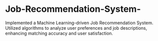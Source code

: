 # Job-Recommendation-System-
Implemented a Machine Learning-driven Job Recommendation System. Utilized algorithms to analyze user preferences and job descriptions, enhancing matching accuracy and user satisfaction.
